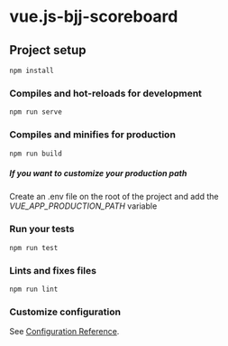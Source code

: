 # vue.js-bjj-scoreboard

## Project setup
```
npm install
```

### Compiles and hot-reloads for development
```
npm run serve
```

### Compiles and minifies for production
```
npm run build
```

##### If you want to customize your production path

Create an .env file on the root of the project and add the *VUE_APP_PRODUCTION_PATH* variable

### Run your tests
```
npm run test
```

### Lints and fixes files
```
npm run lint
```

### Customize configuration
See [Configuration Reference](https://cli.vuejs.org/config/).
